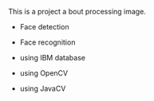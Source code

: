 This is a project a bout processing image.
- Face detection
- Face recognition

- using IBM database
- using OpenCV
- using JavaCV